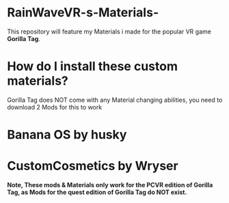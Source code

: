 # RainWaveVR-s-Materials-
This repository will feature my Materials i made for the popular VR game **Gorilla Tag**.
# How do I install these custom materials?
Gorilla Tag does NOT come with any Material changing abilities, you need to download 2 Mods for this to work
# Banana OS by husky
# CustomCosmetics by Wryser
**Note, These mods & Materials only work for the PCVR edition of Gorilla Tag, as Mods for the quest edition of Gorilla Tag do NOT exist.**
